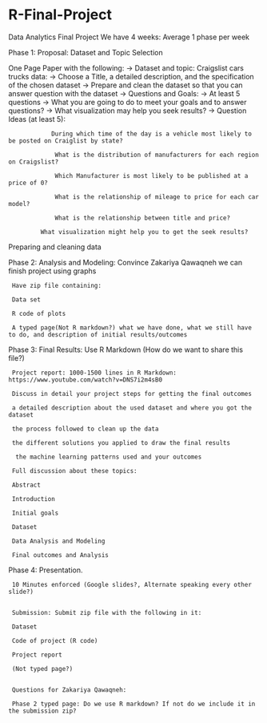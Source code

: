 # R-Final-Project
Data Analytics Final Project
We have 4 weeks: Average 1 phase per week

Phase 1: Proposal: Dataset and Topic Selection
	
One Page Paper with the following:
-> Dataset and topic: Craigslist cars trucks data:
        -> Choose a Title, a detailed description, and the specification of the chosen dataset
-> Prepare and clean the dataset so that you can answer question with the dataset
-> Questions and Goals: 
	-> At least 5 questions
	-> What you are going to do to meet your goals and to answer questions?
	-> What visualization may help you seek results?
     		-> Question Ideas (at least 5):

          		During which time of the day is a vehicle most likely to be posted on Craiglist by state?

         		 What is the distribution of manufacturers for each region on Craigslist?

         		 Which Manufacturer is most likely to be published at a price of 0?

         		 What is the relationship of mileage to price for each car model?

        		 What is the relationship between title and price?

		  	 What visualization might help you to get the seek results?
     
Preparing and cleaning data

Phase 2: Analysis and Modeling: Convince Zakariya Qawaqneh we can finish project using graphs

     Have zip file containing:

     Data set

     R code of plots

     A typed page(Not R markdown?) what we have done, what we still have to do, and description of initial results/outcomes


Phase 3: Final Results: Use R Markdown (How do we want to share this file?)

     Project report: 1000-1500 lines in R Markdown: https://www.youtube.com/watch?v=DNS7i2m4sB0

     Discuss in detail your project steps for getting the final outcomes

     a detailed description about the used dataset and where you got the dataset

     the process followed to clean up the data

     the different solutions you applied to draw the final results

      the machine learning patterns used and your outcomes

     Full discussion about these topics:

     Abstract

     Introduction

     Initial goals

     Dataset

     Data Analysis and Modeling

     Final outcomes and Analysis


Phase 4: Presentation.

     10 Minutes enforced (Google slides?, Alternate speaking every other slide?)


     Submission: Submit zip file with the following in it:

     Dataset

     Code of project (R code)

     Project report 

     (Not typed page?)


     Questions for Zakariya Qawaqneh:

     Phase 2 typed page: Do we use R markdown? If not do we include it in the submission zip?





